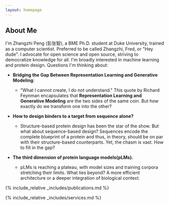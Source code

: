 ```yaml
---
layout: homepage
---
```


## About Me

I'm Zhangzhi Peng (彭张智), a BME Ph.D. student at Duke University, trained as a computer scientist. Preferred to be called Zhangzhi, Fred, or "Hey dude". I advocate for open science and open source, striving to democratize knowledge for all.  I'm broadly interested in machine learning and protein design. Questions I'm thinking about:

<!-- ## Research Interests -->

- **Bridging the Gap Between Representation Learning and Generative Modeling**: 
  - "What I cannot create, I do not understand." This quote by Richard Feynman encapsulates that **Representation Learning and Generative Modeling** are the two sides of the same coin. But how exactly do we transform one into the other? 

- **How to design binders to a target from sequence alone?** 
  - Structure-based protein design has been the star of the show. But what about sequence-based design? Sequences encode the complete blueprint of a protein and thus, in theory, should be on par with their structure-based counterparts. Yet, the chasm is vast. How to fill in the gap?

- **The third dimension of protein language models(pLMs).** 
  - pLMs is reaching a plateau, with model sizes and training corpora stretching their limits. What lies beyond? A more efficient architecture or a deeper integration of biological context.


<!-- ## News

- **[Feb. 2020]** Our paper about incremental learning is accepted to CVPR 2020.
- **[Feb. 2020]** We will host the ACM Multimedia Asia 2020 conference in Singapore!
- **[Sept. 2019]** Our paper about few-shot learning is accepted to NeurIPS 2019.
- **[Mar. 2019]** Our paper about few-shot learning is accepted to CVPR 2019. -->



{% include_relative _includes/publications.md %}

{% include_relative _includes/services.md %}
